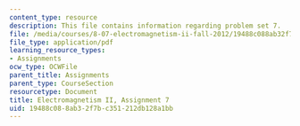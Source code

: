 ```yaml
---
content_type: resource
description: This file contains information regarding problem set 7.
file: /media/courses/8-07-electromagnetism-ii-fall-2012/19488c088ab32f7bc351212db128a1bb_MIT8_07F12_pset07.pdf
file_type: application/pdf
learning_resource_types:
- Assignments
ocw_type: OCWFile
parent_title: Assignments
parent_type: CourseSection
resourcetype: Document
title: Electromagnetism II, Assignment 7
uid: 19488c08-8ab3-2f7b-c351-212db128a1bb
---
```

